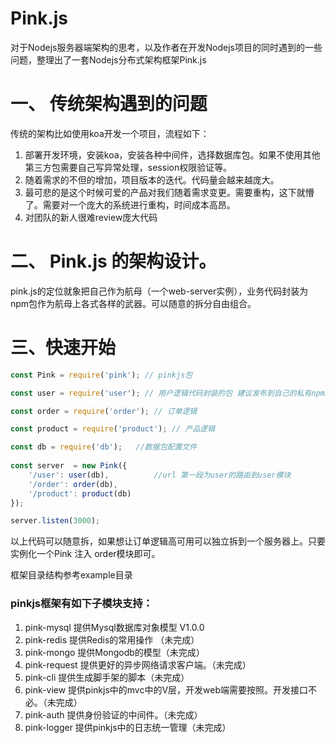 # Pink.js

对于Nodejs服务器端架构的思考，以及作者在开发Nodejs项目的同时遇到的一些问题，整理出了一套Nodejs分布式架构框架Pink.js

# 一、 传统架构遇到的问题
    
传统的架构比如使用koa开发一个项目，流程如下：
1. 部署开发环境，安装koa，安装各种中间件，选择数据库包。如果不使用其他第三方包需要自己写异常处理，session权限验证等。
2. 随着需求的不但的增加，项目版本的迭代。代码量会越来越庞大。
3. 最可悲的是这个时候可爱的产品对我们随着需求变更。需要重构，这下就懵了。需要对一个庞大的系统进行重构，时间成本高昂。
4. 对团队的新人很难review庞大代码
# 二、 Pink.js 的架构设计。

pink.js的定位就象把自己作为航母（一个web-server实例），业务代码封装为npm包作为航母上各式各样的武器。可以随意的拆分自由组合。

# 三、快速开始

```js
const Pink = require('pink'); // pinkjs包

const user = require('user'); // 用户逻辑代码封装的包 建议发布到自己的私有npm服务器管理 

const order = require('order'); // 订单逻辑

const product = require('product'); // 产品逻辑

const db = require('db');   //数据包配置文件
  
const server  = new Pink({
	'/user': user(db),          //url 第一段为user的路由到user模块
	'/order': order(db),
	'/product': product(db)
});

server.listen(3000);
```

以上代码可以随意拆，如果想让订单逻辑高可用可以独立拆到一个服务器上。只要实例化一个Pink 注入 order模块即可。

 框架目录结构参考example目录
 

### pinkjs框架有如下子模块支持：

1. pink-mysql   提供Mysql数据库对象模型  V1.0.0
2. pink-redis   提供Redis的常用操作    （未完成）
3. pink-mongo   提供Mongodb的模型（未完成）
4. pink-request 提供更好的异步网络请求客户端。（未完成）
5. pink-cli     提供生成脚手架的脚本（未完成）
6. pink-view    提供pinkjs中的mvc中的V层，开发web端需要按照。开发接口不必。（未完成）
7. pink-auth    提供身份验证的中间件。（未完成）
8. pink-logger  提供pinkjs中的日志统一管理（未完成）

